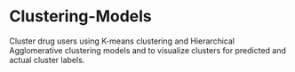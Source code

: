 # Clustering-Models

Cluster drug users using K-means clustering and Hierarchical Agglomerative clustering models and to visualize clusters for predicted and actual cluster labels.
